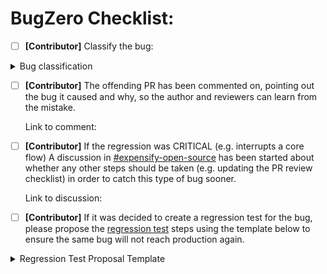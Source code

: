 # BugZero Checklist:

- [ ] **[Contributor]** Classify the bug:

<details>
<summary>Bug classification</summary>
<!-- Please keep the "1a." text in tact on all of the options below so that the results can be easily parsed by a script. Each of the "Other" options should be last on the list which is why they have a "z" in the selector (eg. "1z."). This allows the list to grow if someone desires to add more options down the road. -->

Source of bug:
  - [ ] 1a. Result of the original design (eg. a case wasn't considered)
  - [ ] 1b. Mistake during implementation
  - [ ] 1c. Backend bug
  - [ ] 1z. Other:

Where bug was reported:
  - [ ] 2a. Reported on production
  - [ ] 2b. Reported on staging (deploy blocker)
  - [ ] 2d. Reported on both staging and production
  - [ ] 2c. Reported on a PR
  - [ ] 2z. Other:

Who reported the bug:
  - [ ] 3a. Expensify user
  - [ ] 3b. Expensify employee
  - [ ] 3c. Contributor
  - [ ] 3d. QA
  - [ ] 3z. Other:

</details>

- [ ] **[Contributor]** The offending PR has been commented on, pointing out the bug it caused and why, so the author and reviewers can learn from the mistake.

    Link to comment:

- [ ] **[Contributor]** If the regression was CRITICAL (e.g. interrupts a core flow) A discussion in [#expensify-open-source](https://app.slack.com/client/E047TPA624F/C01GTK53T8Q) has been started about whether any other steps should be taken (e.g. updating the PR review checklist) in order to catch this type of bug sooner.

    Link to discussion:

- [ ] **[Contributor]** If it was decided to create a regression test for the bug, please propose the [regression test](https://github.com/Expensify/App/blob/main/contributingGuides/REGRESSION_TEST_BEST_PRACTICES.md) steps using the template below to ensure the same bug will not reach production again.

<details>
<summary>Regression Test Proposal Template</summary>
<!-- AFTER FILLING THIS OUT, be sure to remove the <details> tags!!!!! -->

- [ ] **[BugZero Assignee]** Create a GH issue for creating/updating the regression test once above steps have been agreed upon.

    Link to issue:

## Regression Test Proposal
### Precondition:
<!-- List the setup instructions necessary to perform the test -->

-

### Test:
<!-- List the steps that QA should perform -->

1.

Do we agree 👍 or 👎

<!-- AFTER FILLING THIS OUT, be sure to remove the <details> tags!!!!! -->
</details>
